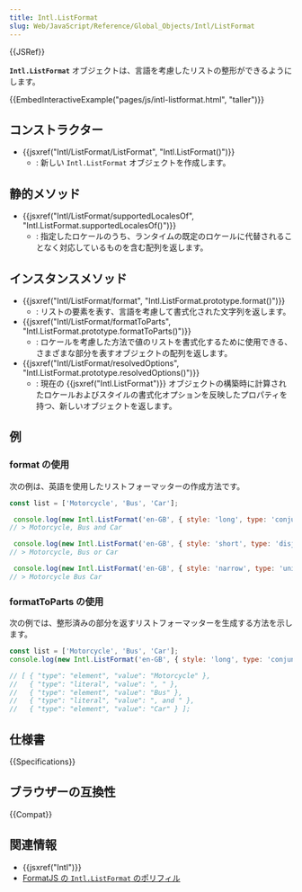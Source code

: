```yaml
---
title: Intl.ListFormat
slug: Web/JavaScript/Reference/Global_Objects/Intl/ListFormat
---
```

{{JSRef}}

**`Intl.ListFormat`** オブジェクトは、言語を考慮したリストの整形ができるようにします。

{{EmbedInteractiveExample("pages/js/intl-listformat.html", "taller")}}

<!-- このデモのソースファイルは GitHub リポジトリに格納されています。デモプロジェクトに協力したい場合は、 https://github.com/mdn/interactive-examples をクローンしてプルリクエストを送信してください。 -->

## コンストラクター

- {{jsxref("Intl/ListFormat/ListFormat", "Intl.ListFormat()")}}
  - : 新しい `Intl.ListFormat` オブジェクトを作成します。

## 静的メソッド

- {{jsxref("Intl/ListFormat/supportedLocalesOf", "Intl.ListFormat.supportedLocalesOf()")}}
  - : 指定したロケールのうち、ランタイムの既定のロケールに代替されることなく対応しているものを含む配列を返します。

## インスタンスメソッド

- {{jsxref("Intl/ListFormat/format", "Intl.ListFormat.prototype.format()")}}
  - : リストの要素を表す、言語を考慮して書式化された文字列を返します。
- {{jsxref("Intl/ListFormat/formatToParts", "Intl.ListFormat.prototype.formatToParts()")}}
  - : ロケールを考慮した方法で値のリストを書式化するために使用できる、さまざまな部分を表すオブジェクトの配列を返します。
- {{jsxref("Intl/ListFormat/resolvedOptions", "Intl.ListFormat.prototype.resolvedOptions()")}}
  - : 現在の {{jsxref("Intl.ListFormat")}} オブジェクトの構築時に計算されたロケールおよびスタイルの書式化オプションを反映したプロパティを持つ、新しいオブジェクトを返します。

## 例

### format の使用

次の例は、英語を使用したリストフォーマッターの作成方法です。

```js
const list = ['Motorcycle', 'Bus', 'Car'];

 console.log(new Intl.ListFormat('en-GB', { style: 'long', type: 'conjunction' }).format(list));
// > Motorcycle, Bus and Car

 console.log(new Intl.ListFormat('en-GB', { style: 'short', type: 'disjunction' }).format(list));
// > Motorcycle, Bus or Car

 console.log(new Intl.ListFormat('en-GB', { style: 'narrow', type: 'unit' }).format(list));
// > Motorcycle Bus Car
```

### formatToParts の使用

次の例では、整形済みの部分を返すリストフォーマッターを生成する方法を示します。

```js
const list = ['Motorcycle', 'Bus', 'Car'];
console.log(new Intl.ListFormat('en-GB', { style: 'long', type: 'conjunction' }).formatToParts(list));

// [ { "type": "element", "value": "Motorcycle" },
//   { "type": "literal", "value": ", " },
//   { "type": "element", "value": "Bus" },
//   { "type": "literal", "value": ", and " },
//   { "type": "element", "value": "Car" } ];
```

## 仕様書

{{Specifications}}

## ブラウザーの互換性

{{Compat}}

## 関連情報

- {{jsxref("Intl")}}
- [FormatJS の `Intl.ListFormat` のポリフィル](https://formatjs.io/docs/polyfills/intl-listformat)
